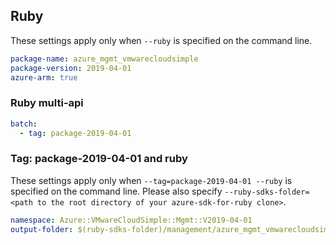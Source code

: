 ## Ruby

These settings apply only when `--ruby` is specified on the command line.

```yaml
package-name: azure_mgmt_vmwarecloudsimple
package-version: 2019-04-01
azure-arm: true
```

### Ruby multi-api

``` yaml $(ruby) && $(multiapi)
batch:
  - tag: package-2019-04-01
```

### Tag: package-2019-04-01 and ruby

These settings apply only when `--tag=package-2019-04-01 --ruby` is specified on the command line.
Please also specify `--ruby-sdks-folder=<path to the root directory of your azure-sdk-for-ruby clone>`.

```yaml $(tag) == 'package-2019-04-01' && $(ruby)
namespace: Azure::VMwareCloudSimple::Mgmt::V2019-04-01
output-folder: $(ruby-sdks-folder)/management/azure_mgmt_vmwarecloudsimple/lib
```
